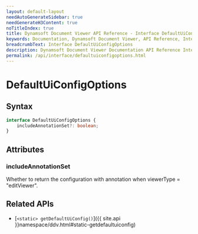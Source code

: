 ```yaml
---
layout: default-layout
needAutoGenerateSidebar: true
needGenerateH3Content: true
noTitleIndex: true
title: Dynamsoft Document Viewer API Reference - Interface DefaultUiConfigOptions
keywords: Documentation, Dynamsoft Document Viewer, API Reference, Interface DefaultUiConfigOptions
breadcrumbText: Interface DefaultUiConfigOptions
description: Dynamsoft Document Viewer Documentation API Reference Interface DefaultUiConfigOptions Page
permalink: /api/interface/defaultuiconfigoptions.html
---
```


# DefaultUiConfigOptions

## Syntax

```typescript
interface DefaultUiConfigOptions {
    includeAnnotationSet?: boolean; 
}
```

## Attributes

### includeAnnotationSet

Whether to return the configuration with annotation when viewerType = "editViewer".

## Related APIs

- [`<static> getDefaultUiConfig()`]({{ site.api }}namespace/ddv.html#static-getdefaultuiconfig)